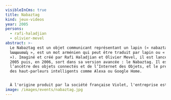 ```yaml
---
visibleInCms: true
title: Nabaztag
kind: jeux-videos
year: 2005
persons:
  - rafi-haladjian
  - olivier-mevel
abstract: >-
  Le Nabaztag est un objet communicant représentant un lapin (« nabaztag », «
  նապաստակ », est un mot arménien qui peut être traduit par lapin ou « lièvre
  »). Imaginé et créé par Rafi Haladjian et Olivier Mevel, il est lancé en juin
  2005 puis, en 2006, sort dans sa version avancée : le Nabaztag. Il est
  l’ancêtre des objets connectés et de l’Internet des Objets, et le précurseur
  des haut-parleurs intelligents comme Alexa ou Google Home.


  À l'origine produit par la société française Violet, l'entreprise est acquise par l'éditeur de jeux vidéo Mindscape en octobre 2009, puis reprise par Aldebaran Robotics en octobre 2011.
image: /images/events/nabaztag.jpg
---
```

